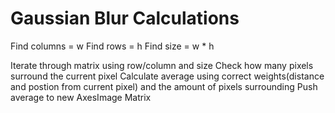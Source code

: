 # Gaussian Blur Calculations

Find columns = w
Find rows = h
Find size = w * h

Iterate through matrix using row/column and size
Check how many pixels surround the current pixel
Calculate average using correct weights(distance and postion from current pixel) and the amount of pixels surrounding
Push average to new AxesImage Matrix